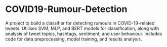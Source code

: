 # COVID19-Rumour-Detection
A project to build a classifier for detecting rumours in COVID-19-related tweets. Utilises SVM, MLP, and BERT models for classification, along with analysis of tweet topics, hashtags, sentiment, and user behaviour. Includes code for data preprocessing, model training, and results analysis.
